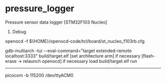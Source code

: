 # pressure_logger
Pressure sensor data logger [STM32F103 Nucleo]



1) Debug

openocd -f ${HOME}/openocd-code/tcl/board/st_nucleo_f103rb.cfg

gdb-multiarch -tui --eval-command="target extended-remote localhost:3333" build/target.elf
[set architecture arm] if necessary
[flash-erase -> relaunch openocd] if necessary
load build/target.elf
run

----------

picocom -b 115200 /dev/ttyACM0

